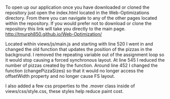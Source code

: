 To open up our application once you have downloaded or cloned the repository just open the index.html located in the Web-Optimizations directory.
From there you can navigate to any of the other pages located within the repository. If you would prefer not to download or clone the repository
this link will take you directly to the main page. http://tmurph850.github.io/Web-Optimization/

Located within views/js/main.js and starting with line 520 I went in and changed the old function that updates the position of the pizzas
in the background. I removed the repeating variable out of the assignment loop so it would stop causing a forced synchronous layout. At line 545
I reduced the number of pizzas created by the function. Around line 452 I changed the function (changePizzaSizes) so that it would no longer access
the offsetWidth property and no longer cause FS layout.

I also added a few css properties to the .mover class inside of views/css/style.css, these styles help reduce paint cost.